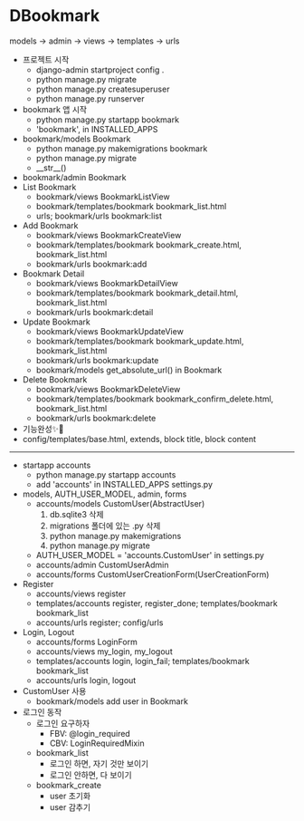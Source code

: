 # DBookmark
models -> admin -> views -> templates -> urls
- 프로젝트 시작
    - django-admin startproject config .
    - python manage.py migrate
    - python manage.py createsuperuser
    - python manage.py runserver
- bookmark 앱 시작
    - python manage.py startapp bookmark
    - 'bookmark', in INSTALLED_APPS
- bookmark/models Bookmark
    - python manage.py makemigrations bookmark
    - python manage.py migrate
    - \_\_str\_\_()
- bookmark/admin Bookmark
- List Bookmark
    - bookmark/views BookmarkListView
    - bookmark/templates/bookmark bookmark_list.html
    - urls; bookmark/urls bookmark:list
- Add Bookmark
    - bookmark/views BookmarkCreateView
    - bookmark/templates/bookmark bookmark_create.html, bookmark_list.html
    - bookmark/urls bookmark:add
- Bookmark Detail
    - bookmark/views BookmarkDetailView
    - bookmark/templates/bookmark bookmark_detail.html, bookmark_list.html
    - bookmark/urls bookmark:detail
- Update Bookmark
    - bookmark/views BookmarkUpdateView
    - bookmark/templates/bookmark bookmark_update.html, bookmark_list.html
    - bookmark/urls bookmark:update
    - bookmark/models get_absolute_url() in Bookmark
- Delete Bookmark
    - bookmark/views BookmarkDeleteView
    - bookmark/templates/bookmark bookmark_confirm_delete.html, bookmark_list.html
    - bookmark/urls bookmark:delete
- 기능완성✨🎉
- config/templates/base.html, extends, block title, block content
---
- startapp accounts
    - python manage.py startapp accounts
    - add 'accounts' in INSTALLED_APPS settings.py
- models, AUTH_USER_MODEL, admin, forms
    - accounts/models CustomUser(AbstractUser)
        1. db.sqlite3 삭제
        1. migrations 폴더에 있는 .py 삭제
        1. python manage.py makemigrations
        1. python manage.py migrate
    - AUTH_USER_MODEL = 'accounts.CustomUser' in settings.py
    - accounts/admin CustomUserAdmin
    - accounts/forms CustomUserCreationForm(UserCreationForm)
- Register
    - accounts/views register
    - templates/accounts register, register_done; templates/bookmark bookmark_list
    - accounts/urls register; config/urls
- Login, Logout
    - accounts/forms LoginForm
    - accounts/views my_login, my_logout
    - templates/accounts login, login_fail; templates/bookmark bookmark_list
    - accounts/urls login, logout
- CustomUser 사용
    - bookmark/models add user in Bookmark
- 로그인 동작
    - 로그인 요구하자
      - FBV: @login_required
      - CBV: LoginRequiredMixin
    - bookmark_list
      - 로그인 하면, 자기 것만 보이기
      - 로그인 안하면, 다 보이기
    - bookmark_create
      - user 초기화
      - user 감추기